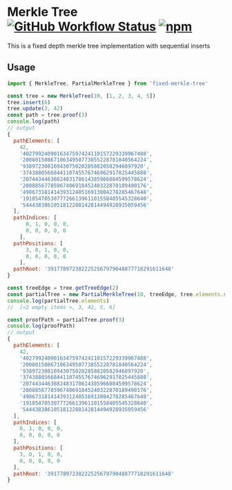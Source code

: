 # Merkle Tree [![GitHub Workflow Status](https://img.shields.io/github/workflow/status/tornadocash/fixed-merkle-tree/build)](https://github.com/esketit-cash/fixed-merkle-tree/actions) [![npm](https://img.shields.io/npm/v/fixed-merkle-tree)](https://www.npmjs.com/package/fixed-merkle-tree)

This is a fixed depth merkle tree implementation with sequential inserts

## Usage

```javascript
import { MerkleTree, PartialMerkleTree } from 'fixed-merkle-tree'

const tree = new MerkleTree(10, [1, 2, 3, 4, 5])
tree.insert(6)
tree.update(3, 42)
const path = tree.proof(3)
console.log(path)
// output
{
  pathElements: [
    42,
    '4027992409016347597424110157229339967488',
    '2008015086710634950773855228781840564224',
    '938972308169430750202858820582946897920',
    '3743880566844110745576746962917825445888',
    '2074434463882483178614385966084599578624',
    '2808856778596740691845240322870189490176',
    '4986731814143931240516913804278285467648',
    '1918547053077726613961101558405545328640',
    '5444383861051812288142814494928935059456'
  ],
  pathIndices: [
      0, 1, 0, 0, 0,
      0, 0, 0, 0, 0
    ],
  pathPositions: [
      3, 0, 1, 0, 0,
      0, 0, 0, 0, 0
    ],
  pathRoot: '3917789723822252567979048877718291611648'
}

const treeEdge = tree.getTreeEdge(2)
const partialTree = new PartialMerkleTree(10, treeEdge, tree.elements.slice(treeEdge.edgeIndex))
console.log(partialTree.elements)
//  [<2 empty items >, 3, 42, 5, 6]

const proofPath = partialTree.proof(3)
console.log(proofPath)
// output
{
  pathElements: [
    42,
    '4027992409016347597424110157229339967488',
    '2008015086710634950773855228781840564224',
    '938972308169430750202858820582946897920',
    '3743880566844110745576746962917825445888',
    '2074434463882483178614385966084599578624',
    '2808856778596740691845240322870189490176',
    '4986731814143931240516913804278285467648',
    '1918547053077726613961101558405545328640',
    '5444383861051812288142814494928935059456'
  ],
  pathIndices: [
    0, 1, 0, 0, 0,
    0, 0, 0, 0, 0
  ],
  pathPositions: [
    3, 0, 1, 0, 0,
    0, 0, 0, 0, 0
  ],
  pathRoot: '3917789723822252567979048877718291611648'
}

```
